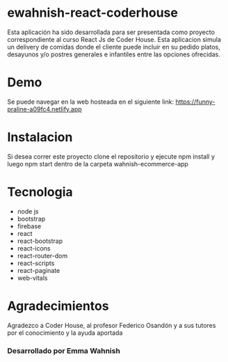 # ewahnish-react-coderhouse

Esta aplicación ha sido desarrollada para ser presentada como proyecto correspondiente al curso React Js de Coder House.
Esta aplicacion simula un delivery de comidas donde el cliente puede incluir en su pedido platos, desayunos y/o postres generales e infantiles entre las opciones ofrecidas.


# Demo

Se puede navegar en la web hosteada en el siguiente link: https://funny-praline-a09fc4.netlify.app

# Instalacion

Si desea correr este proyecto clone el repositorio y ejecute npm install y luego npm start dentro de la carpeta wahnish-ecommerce-app

# Tecnologia

<ul>
  <li>node js</li>
  <li>bootstrap</li>
  <li>firebase</li>
  <li>react</li>
  <li>react-bootstrap</li>
  <li>react-icons</li>
  <li>react-router-dom</li>
  <li>react-scripts</li>
  <li>react-paginate</li>
  <li>web-vitals</li>
</ul>

# Agradecimientos

Agradezco a Coder House, al profesor Federico Osandón y a sus tutores por el conocimiento y la ayuda aportada

<h3>Desarrollado por Emma Wahnish<h3>




